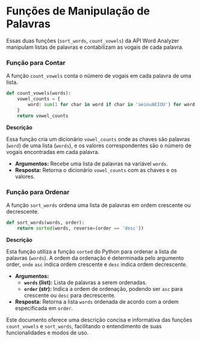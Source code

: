 # Funções de Manipulação de Palavras

Essas duas funções (`sort_words`, `count_vowels`) da API Word Analyzer manipulam listas de palavras e contabilizam as vogais de cada palavra.

### Função para Contar

A função `count_vowels` conta o número de vogais em cada palavra de uma lista.

```python
def count_vowels(words):
    vowel_counts = {
        word: sum(1 for char in word if char in 'aeiouAEIOU') for word in words
    }
    return vowel_counts
```
**Descrição**

Essa função cria um dicionário `vowel_counts` onde as chaves são palavras (`word`) de uma lista (`words`), e os valores correspondentes são o número de vogais encontradas em cada palavra.

- **Argumentos:**
Recebe uma lista de palavras na variável `words`.
- **Resposta:**
Retorna o dicionário `vowel_counts` com as chaves e os valores.




### Função para Ordenar

A função `sort_words` ordena uma lista de palavras em ordem crescente ou decrescente.

```python
def sort_words(words, order):
    return sorted(words, reverse=(order == 'desc'))
```
**Descrição**

Esta função utiliza a função `sorted` do Python para ordenar a lista de palavras (`words`). A ordem da ordenação é determinada pelo argumento order, `onde` `asc` indica ordem crescente e `desc` indica ordem decrescente.

- **Argumentos:**
    - **`words` (list):**
    Lista de palavras a serem ordenadas.
    - **`order` (str):**
     Indica a ordem de ordenação, podendo ser `asc` para crescente ou `desc` para decrescente.
- **Resposta:**
Retorna a lista `words` ordenada de acordo com a ordem especificada em `order`.

Este documento oferece uma descrição concisa e informativa das funções `count_vowels` e `sort_words`, facilitando o entendimento de suas funcionalidades e modos de uso.
